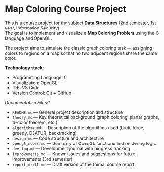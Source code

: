 # Map Coloring Course Project
This is a course project for the subject **Data Structures** (2nd semester, 1st year, Information Security).  
The goal is to implement and visualize a **Map Coloring Problem** using the C language and OpenGL.

The project aims to simulate the classic graph coloring task — assigning colors to regions on a map so that no two adjacent regions share the same color.

**Technology stack:**
- Programming Language: C
- Visualization: OpenGL
- IDE: VS Code
- Version Control: Git + GitHub

*Documentation Files:**
- `README.md` — General project description and structure
- `theory.md` — Key theoretical background (graph coloring, planar graphs, 4-color theorem, etc.)
- `algorithms.md` — Description of the algorithms used (brute force, greedy, DSATUR, backtracking)
- `design.md` — Code structure and architecture
- `opengl_notes.md` — Summary of OpenGL functions and rendering logic
- `dev_log.md` — Development journal with progress tracking
- `improvements.md` — Known issues and suggestions for future improvements (3rd semester)
- `report_draft.md` — Draft version of the formal course report

